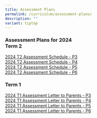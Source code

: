 ```yaml
---
title: Assessment Plans
permalink: /curriculum/assessment-plans/
description: ""
variant: tiptap
---
```

<h3>Assessment Plans for 2024<br>Term 2</h3>
<p><a href="/files/2024_T2_Assessment_Schedule___P3.pdf" rel="noopener noreferrer nofollow" target="_blank">2024 T2 Assessment Schedule - P3</a> 
<br><a href="/files/2024_T2_Assessment_Schedule___P4.pdf" rel="noopener noreferrer nofollow" target="_blank">2024 T2 Assessment Schedule - P4</a> 
<br><a href="/files/2024_T2_Assessment_Schedule___P5.pdf" rel="noopener noreferrer nofollow" target="_blank">2024 T2 Assessment Schedule - P5</a>
<br><a href="/files/2024_T2_Assessment_Schedule___P6.pdf" rel="noopener noreferrer nofollow" target="_blank">2024 T2 Assessment Schedule - P6</a>
</p>
<h3>Term 1</h3>
<p><a href="/files/2024_T1_Assessment_Letter_to_Parents___P3.pdf" rel="noopener noreferrer nofollow" target="_blank">2024 T1 Assessment Letter to Parents - P3</a> 
<br><a href="/files/2024_T1_Assessment_Letter_to_Parents___P4.pdf" rel="noopener noreferrer nofollow" target="_blank">2024 T1 Assessment Letter to Parents - P4</a> 
<br><a href="/files/2024_T1_Assessment_Letter_to_Parents___P5.pdf" rel="noopener noreferrer nofollow" target="_blank">2024 T1 Assessment Letter to Parents - P5</a> 
<br><a href="/files/2024_T1_Assessment_Letter_to_Parents___P6.pdf" rel="noopener noreferrer nofollow" target="_blank">2024 T1 Assessment Letter to Parents - P6</a>
</p>
<p></p>
<p></p>